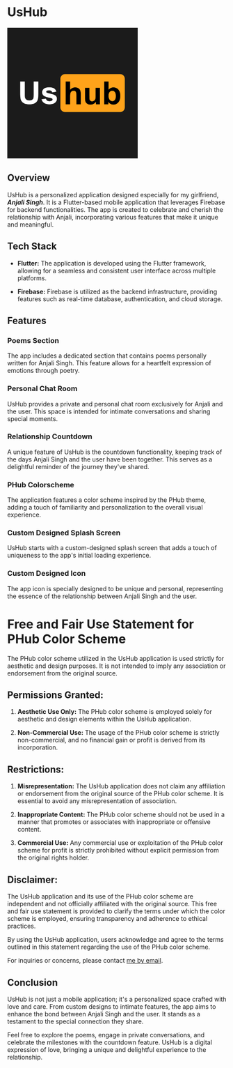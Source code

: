 # UsHub

<img src="https://raw.githubusercontent.com/adityatrips/usHub/master/assets/icon.png?raw=true" alt="UsHub Logo" style="width:300px; aspect-ratio:1/1"/>

## Overview

UsHub is a personalized application designed especially for my girlfriend, ***Anjali Singh***. It is a Flutter-based mobile application that leverages Firebase for backend functionalities. The app is created to celebrate and cherish the relationship with Anjali, incorporating various features that make it unique and meaningful.

## Tech Stack

- **Flutter:** The application is developed using the Flutter framework, allowing for a seamless and consistent user interface across multiple platforms.

- **Firebase:** Firebase is utilized as the backend infrastructure, providing features such as real-time database, authentication, and cloud storage.

## Features

### Poems Section

The app includes a dedicated section that contains poems personally written for Anjali Singh. This feature allows for a heartfelt expression of emotions through poetry.

### Personal Chat Room

UsHub provides a private and personal chat room exclusively for Anjali and the user. This space is intended for intimate conversations and sharing special moments.

### Relationship Countdown

A unique feature of UsHub is the countdown functionality, keeping track of the days Anjali Singh and the user have been together. This serves as a delightful reminder of the journey they've shared.

### PHub Colorscheme

The application features a color scheme inspired by the PHub theme, adding a touch of familiarity and personalization to the overall visual experience.

### Custom Designed Splash Screen

UsHub starts with a custom-designed splash screen that adds a touch of uniqueness to the app's initial loading experience.

### Custom Designed Icon

The app icon is specially designed to be unique and personal, representing the essence of the relationship between Anjali Singh and the user.

# Free and Fair Use Statement for PHub Color Scheme

The PHub color scheme utilized in the UsHub application is used strictly for aesthetic and design purposes. It is not intended to imply any association or endorsement from the original source.

## Permissions Granted:

1. **Aesthetic Use Only:** The PHub color scheme is employed solely for aesthetic and design elements within the UsHub application.

2. **Non-Commercial Use:** The usage of the PHub color scheme is strictly non-commercial, and no financial gain or profit is derived from its incorporation.

## Restrictions:

1. **Misrepresentation:** The UsHub application does not claim any affiliation or endorsement from the original source of the PHub color scheme. It is essential to avoid any misrepresentation of association.

2. **Inappropriate Content:** The PHub color scheme should not be used in a manner that promotes or associates with inappropriate or offensive content.

3. **Commercial Use:** Any commercial use or exploitation of the PHub color scheme for profit is strictly prohibited without explicit permission from the original rights holder.

## Disclaimer:

The UsHub application and its use of the PHub color scheme are independent and not officially affiliated with the original source. This free and fair use statement is provided to clarify the terms under which the color scheme is employed, ensuring transparency and adherence to ethical practices.

By using the UsHub application, users acknowledge and agree to the terms outlined in this statement regarding the use of the PHub color scheme.

For inquiries or concerns, please contact [me by email](mailto:adityatripathi.at04@gmail.com).

## Conclusion

UsHub is not just a mobile application; it's a personalized space crafted with love and care. From custom designs to intimate features, the app aims to enhance the bond between Anjali Singh and the user. It stands as a testament to the special connection they share.

Feel free to explore the poems, engage in private conversations, and celebrate the milestones with the countdown feature. UsHub is a digital expression of love, bringing a unique and delightful experience to the relationship.
